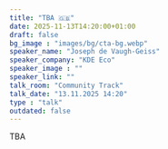 ```yaml
---
title: "TBA 🇬🇧"
date: 2025-11-13T14:20:00+01:00
draft: false
bg_image : "images/bg/cta-bg.webp"
speaker_name: "Joseph de Vaugh-Geiss"
speaker_company: "KDE Eco"
speaker_image : ""
speaker_link: ""
talk_room: "Community Track"
talk_date: "13.11.2025 14:20"
type : "talk"
outdated: false
---
```


TBA
